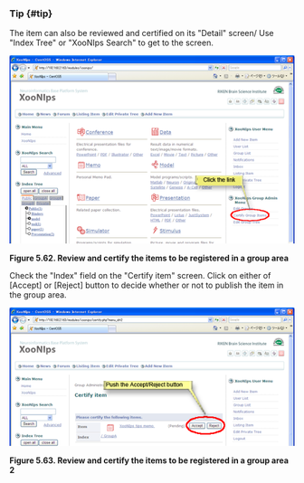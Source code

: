 ### Tip {#tip}

The item can also be reviewed and certified on its &quot;Detail&quot; screen/ Use &quot;Index Tree&quot; or &quot;XooNIps Search&quot; to get to the screen.

![Review and certify the items to be registered in a group area](../../assets/xoonips-operate57.png)

**Figure 5.62. Review and certify the items to be registered in a group area**

Check the &quot;Index&quot; field on the &quot;Certify item&quot; screen. Click on either of [Accept] or [Reject] button to decide whether or not to publish the item in the group area.

![Review and certify the items to be registered in a group area 2](../../assets/xoonips-operate58.png)

**Figure 5.63. Review and certify the items to be registered in a group area 2**